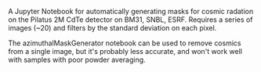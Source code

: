 A Jupyter Notebook for automatically generating masks for cosmic radation on the Pilatus 2M CdTe detector on BM31, SNBL, ESRF. Requires a series of images (~20) and filters by the standard deviation on each pixel.

The azimuthalMaskGenerator notebook can be used to remove cosmics from a single image, but it's probably less accurate, and won't work well with samples with poor powder averaging.
